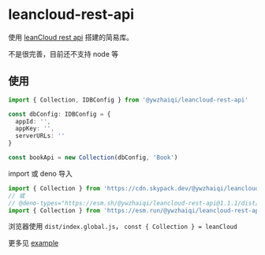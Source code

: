 # leancloud-rest-api

使用 [leanCloud rest api](https://leancloud.cn/docs/rest_api.html) 搭建的简易库。

不是很完善，目前还不支持 node 等


## 使用

```ts
import { Collection, IDBConfig } from '@ywzhaiqi/leancloud-rest-api'

const dbConfig: IDBConfig = {
  appId: '',
  appKey: '',
  serverURLs: ''
}

const bookApi = new Collection(dbConfig, 'Book')
```

import 或 deno 导入
```ts
import { Collection } from 'https://cdn.skypack.dev/@ywzhaiqi/leancloud-rest-api';
// 或
// @deno-types="https://esm.sh/@ywzhaiqi/leancloud-rest-api@1.1.1/dist/index.d.ts" />
import { Collection } from 'https://esm.run/@ywzhaiqi/leancloud-rest-api@1.1.1';
```

浏览器使用 `dist/index.global.js`， `const { Collection } = leanCloud`

更多见 [example](doc/example.ts)